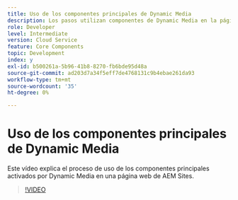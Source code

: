 ```yaml
---
title: Uso de los componentes principales de Dynamic Media
description: Los pasos utilizan componentes de Dynamic Media en la página Sitios
role: Developer
level: Intermediate
version: Cloud Service
feature: Core Components
topic: Development
index: y
exl-id: b500261a-5b96-41b8-8270-fb6bde95d48a
source-git-commit: ad203d7a34f5eff7de4768131c9b4ebae261da93
workflow-type: tm+mt
source-wordcount: '35'
ht-degree: 0%

---
```


# Uso de los componentes principales de Dynamic Media

Este vídeo explica el proceso de uso de los componentes principales activados por Dynamic Media en una página web de AEM Sites.

>[!VIDEO](https://video.tv.adobe.com/v/335461?quality=9&learn=on)
